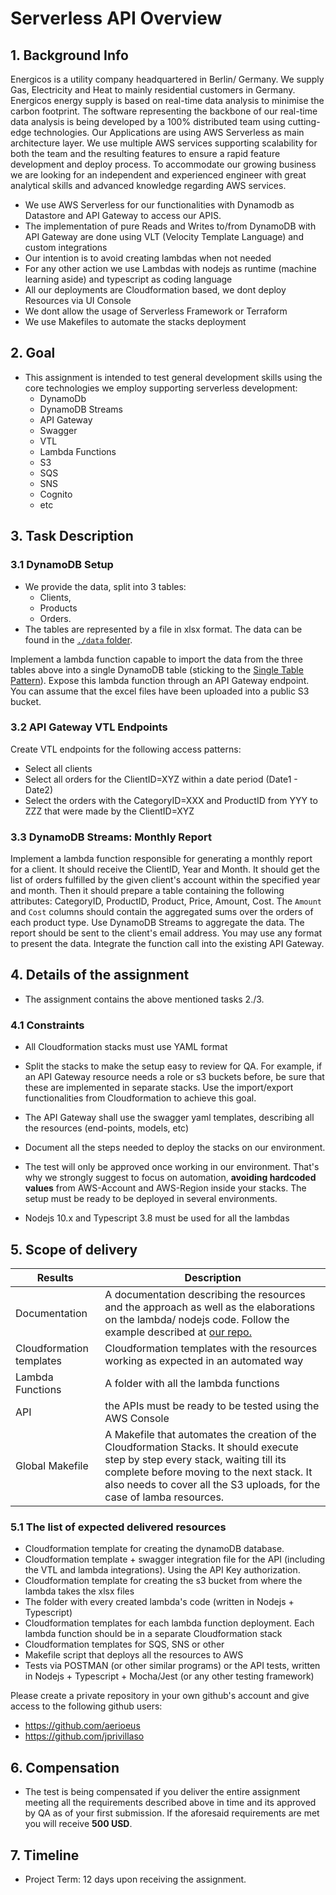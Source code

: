# Serverless API Overview

## 1. Background Info

Energicos is a utility company headquartered in Berlin/ Germany. We supply Gas, Electricity and Heat to mainly residential customers in Germany. Energicos energy supply is based on real-time data analysis to minimise the carbon footprint. The software representing the backbone of our real-time data analysis is being developed by a 100% distributed team using cutting-edge technologies. Our Applications are using AWS Serverless as main architecture layer. We use multiple AWS services supporting scalability for both the team and the resulting features to ensure a rapid feature development and deploy process. To accommodate our growing business we are looking for an independent and experienced engineer with great analytical skills and advanced knowledge regarding AWS services.

- We use AWS Serverless for our functionalities with Dynamodb as Datastore and API Gateway to access our APIS.
- The implementation of pure Reads and Writes to/from DynamoDB with API Gateway are done using VLT (Velocity Template Language) and custom integrations
- Our intention is to avoid creating lambdas when not needed
- For any other action we use Lambdas with nodejs as runtime (machine learning aside) and typescript as coding language
- All our deployments are Cloudformation based, we dont deploy Resources via UI Console
- We dont allow the usage of Serverless Framework or Terraform
- We use Makefiles to automate the stacks deployment

## 2. Goal

- This assignment is intended to test general development skills using the core technologies we employ supporting serverless development:
  - DynamoDb
  - DynamoDB Streams
  - API Gateway
  - Swagger
  - VTL
  - Lambda Functions
  - S3
  - SQS
  - SNS
  - Cognito
  - etc

## 3. Task Description

### 3.1 DynamoDB Setup

- We provide the data, split into 3 tables:
  - Clients,
  - Products
  - Orders.
- The tables are represented by a file in xlsx format. The data can be found in the [`./data` folder](./data).

Implement a lambda function capable to import the data from the three tables above into a single DynamoDB table (sticking to the [Single Table Pattern](https://www.alexdebrie.com/posts/dynamodb-single-table/)). Expose this lambda function through an API Gateway endpoint.
You can assume that the excel files have been uploaded into a public S3 bucket.

### 3.2 API Gateway VTL Endpoints

Create VTL endpoints for the following access patterns:

- Select all clients
- Select all orders for the ClientID=XYZ within a date period (Date1 - Date2)
- Select the orders with the CategoryID=XXX and ProductID from YYY to ZZZ that were made by the ClientID=XYZ

### 3.3 DynamoDB Streams: Monthly Report

Implement a lambda function responsible for generating a monthly report for a client. It should receive the ClientID, Year and Month. It should get the list of orders fulfilled by the given client's account within the specified year and month. Then it should prepare a table containing the following attributes: CategoryID, ProductID, Product, Price, Amount, Cost.
The `Amount` and `Cost` columns should contain the aggregated sums over the orders of each product type. Use DynamoDB Streams to aggregate the data. The report should be sent to the client's email address. You may use any format to present the data. Integrate the function call into the existing API Gateway.

## 4. Details of the assignment

- The assignment contains the above mentioned tasks 2./3.

### 4.1 Constraints

- All Cloudformation stacks must use YAML format

- Split the stacks to make the setup easy to review for QA. For example, if an API Gateway resource needs a role or s3 buckets before, be sure that these are implemented in separate stacks. Use the import/export functionalities from Cloudformation to achieve this goal.

- The API Gateway shall use the swagger yaml templates, describing all the resources (end-points, models, etc)

- Document all the steps needed to deploy the stacks on our environment.

- The test will only be approved once working in our environment. That's why we strongly suggest to focus on automation, **avoiding hardcoded values** from AWS-Account and AWS-Region inside your stacks. The setup must be ready to be deployed in several environments.

- Nodejs 10.x and Typescript 3.8 must be used for all the lambdas

## 5. Scope of delivery

| __Results__              | __Description__                                              |
| ------------------------ | ------------------------------------------------------------ |
| Documentation            | A documentation describing the resources and the approach as well as the elaborations on the lambda/ nodejs code. Follow the example described at [our repo.](./docu_template.md) |
| Cloudformation templates | Cloudformation templates with the resources working as expected in an automated way |
| Lambda Functions | A folder with all the lambda functions |
| API | the APIs must be ready to be tested using the AWS Console |
| Global Makefile | A Makefile that automates the creation of the Cloudformation Stacks. It should execute step by step every stack, waiting till its complete before moving to the next stack. It also needs to cover all the S3 uploads, for the case of lamba resources. |

### 5.1 The list of expected delivered resources

- Cloudformation template for creating the dynamoDB database.
- Cloudformation template + swagger integration file for the API (including the VTL and lambda integrations). Using the API Key authorization.
- Cloudformation template for creating the s3 bucket from where the lambda takes the xlsx files
- The folder with every created lambda's code (written in Nodejs + Typescript)
- Cloudformation templates for each lambda function deployment. Each lambda function should be in a separate Cloudformation stack
- Cloudformation templates for SQS, SNS or other
- Makefile script that deploys all the resources to AWS
- Tests via POSTMAN (or other similar programs) or the API tests, written in  Nodejs + Typescript + Mocha/Jest (or any other testing framework)

Please create a private repository in your own github's account and give access to the following github users:

- https://github.com/aerioeus
- https://github.com/jprivillaso

## 6. Compensation

- The test is being compensated if you deliver the entire assignment meeting all the requirements described above in time and its approved by QA as of your first submission. If the aforesaid requirements are met you will receive **500 USD**.

## 7. Timeline

- Project Term: 12 days upon receiving the assignment.
